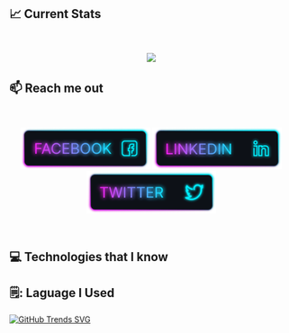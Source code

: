 ## :chart_with_upwards_trend: Current Stats
<br />
<p align="center">
  <img width="60%" src="https://github-readme-streak-stats.herokuapp.com?user=sifat-99&theme=midnight-purple" />
</p>

## :mailbox: Reach me out

<br />

<div align="center">

[<img height="75" src="https://raw.githubusercontent.com/sifat-99/sifat-99/main/images/icons/Facebook.png">](https://www.facebook.com/profile.php?id=100070987320961/) [<img height="75" src="https://raw.githubusercontent.com/sifat-99/sifat-99/main/images/icons/Linkedin.png">](https://www.linkedin.com/in/sifatmollah/) [<img height="75" src="https://raw.githubusercontent.com/sifat-99/sifat-99/main/images/icons/Twitter.png">](https://twitter.com/md_sifat_99)

</div>


<br />


## :computer: Technologies that I know



## 🗒️: Laguage I Used

[![GitHub Trends SVG](https://api.githubtrends.io/user/svg/avgupta456/langs)]([https://githubtrends.io](https://api.githubtrends.io/auth/redirect?private_access=False&code=1176443c42141337c19d))


<!--
**sifat-99/sifat-99** is a ✨ _special_ ✨ repository because its `README.md` (this file) appears on your GitHub profile.

Here are some ideas to get you started:

- 🔭 I’m currently working on ...
- 🌱 I’m currently learning ...
- 👯 I’m looking to collaborate on ...
- 🤔 I’m looking for help with ...
- 💬 Ask me about ...
- 📫 How to reach me: ...
- 😄 Pronouns: ...
- ⚡ Fun fact: ...
-->

